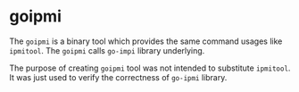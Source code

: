 # goipmi

The `goipmi` is a binary tool which provides the same command usages like `ipmitool`.
The `goipmi` calls `go-impi` library underlying.

The purpose of creating `goipmi` tool was not intended to substitute `ipmitool`. It was just used to verify the correctness of `go-ipmi` library.
